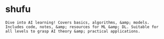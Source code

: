 # shufu
    Dive into AI learning! Covers basics, algorithms, &amp; models. Includes code, notes, &amp; resources for ML &amp; DL. Suitable for all levels to grasp AI theory &amp; practical applications. 
